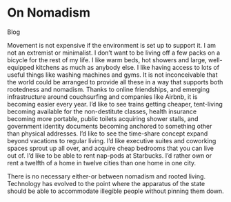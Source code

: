 # On Nomadism

Blog

Movement is not expensive if the environment is set up to support
it. I am not an extremist or minimalist. I don’t want to be living off
a few packs on a bicycle for the rest of my life. I like warm beds,
hot showers and large, well-equipped kitchens as much as anybody
else. I like having access to lots of useful things like washing
machines and gyms. It is not inconceivable that the world could be
arranged to provide all these in a way that supports both rootedness
and nomadism. Thanks to online friendships, and emerging
infrastructure around couchsurfing and companies like Airbnb, it is
becoming easier every year. I’d like to see trains getting cheaper,
tent-living becoming available for the non-destitute classes, health
insurance becoming more portable, public toilets acquiring shower
stalls, and government identity documents becoming anchored to
something other than physical addresses. I’d like to see the
time-share concept expand beyond vacations to regular living. I’d like
executive suites and coworking spaces sprout up all over, and acquire
cheap bedrooms that you can live out of. I’d like to be able to rent
nap-pods at Starbucks. I’d rather own or rent a twelfth of a home in
twelve cities than one home in one city.

There is no necessary either-or between nomadism and rooted
living. Technology has evolved to the point where the apparatus of the
state should be able to accommodate illegible people without pinning
them down.
